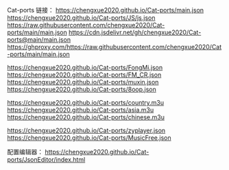 Cat-ports
链接： 
https://chengxue2020.github.io/Cat-ports/main.json
https://chengxue2020.github.io/Cat-ports/JS/js.json
https://raw.githubusercontent.com/chengxue2020/Cat-ports/main/main.json
https://cdn.jsdelivr.net/gh/chengxue2020/Cat-ports@main/main.json
https://ghproxy.com/https://raw.githubusercontent.com/chengxue2020/Cat-ports/main/main.json

https://chengxue2020.github.io/Cat-ports/FongMi.json
https://chengxue2020.github.io/Cat-ports/FM_CR.json
https://chengxue2020.github.io/Cat-ports/muxin.json
https://chengxue2020.github.io/Cat-ports/8oop.json
 
https://chengxue2020.github.io/Cat-ports/country.m3u
https://chengxue2020.github.io/Cat-ports/asia.m3u
https://chengxue2020.github.io/Cat-ports/chinese.m3u

https://chengxue2020.github.io/Cat-ports/zyplayer.json
https://chengxue2020.github.io/Cat-ports/MusicFree.json

配置编辑器：
https://chengxue2020.github.io/Cat-ports/JsonEditor/index.html
